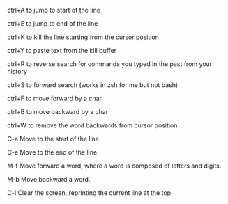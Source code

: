 
ctrl+A to jump to start of the line

ctrl+E to jump to end of the line

ctrl+K to kill the line starting from the cursor position

ctrl+Y to paste text from the kill buffer

ctrl+R to reverse search for commands you typed in the past from your history

ctrl+S to forward search (works in zsh for me but not bash)

ctrl+F to move forward by a char

ctrl+B to move backward by a char

ctrl+W to remove the word backwards from cursor position


C-a Move to the start of the line.

C-e Move to the end of the line.

M-f Move forward a word, where a word is composed of letters and digits.

M-b Move backward a word.

C-l Clear the screen, reprinting the current line at the top.